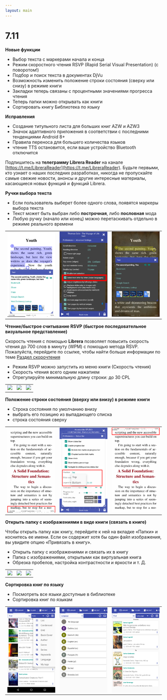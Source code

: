 ```yaml
---
layout: main
---
```


# 7.11

**Новые функции**

* Выбор текста с маркерами начала и конца
* Режим скоростного чтения RSVP (Rapid Serial Visual Presentation) (с поворотом!)
* Подбор и поиск текста в документах DjVu
* Возможность изменить положение строки состояния (сверху или снизу) в режиме книги
* Закладки теперь связаны с процентными значениями прогресса чтения
* Теперь папки можно открывать как книги
* Сортировать книгу Библиотека по языку

**Исправления**

* Создание титульного листа для больших книг AZW и AZW3
* Значок адаптивного приложения в соответствии с последними тенденциями Android 8+
* Правила переноса для большего количества языков
* чтение TTS остановится, если ваше устройство Bluetooth отключится

Подпишитесь на **телеграмму Librera Reader** на канале [https://t.me/LibreraReader](https://t.me/LibreraReader). Будьте первыми, кто узнает о наших последних разработках, никогда не пропускайте самые свежие новости, анонсы и другие интересные материалы, касающиеся новых функций и функций Librera.

**Ручки выбора текста**

* Если пользователь выберет более одного слова, появятся маркеры выбора текста
* Текст может быть выбран либо **построчная**, либо **пословная** мода
* Любую ручку (начало или конец) можно перетаскивать отдельно в режиме реального времени

||||
|-|-|-|
|![](4.png)|![](5.png)|![](6.png)|

**Чтение/быстрое считывание RSVP (быстрое последовательное визуальное представление)**

Скорость чтения с помощью **Librera** позволяет повысить скорость чтения до 700 слов в минуту (WPM) с помощью метода RSVP.
Пожалуйста, перейдите по ссылке, чтобы найти больше информации по теме [Раздел скорочтения](/manual/Rapid-Serial-Visual-Presentation/ru)

* Режим RSVP можно запустить из меню книги (Скорость чтения)
* Скорость чтения всего одним нажатием
* Отрегулируйте минимальную длину строки: до 30 CPL

||||
|-|-|-|
|![](/manual/Rapid-Serial-Visual-Presentation/1.png)|![](/manual/Rapid-Serial-Visual-Presentation/2.png)|![](/manual/Rapid-Serial-Visual-Presentation/3.png)|

**Положение строки состояния (вверху или внизу) в режиме книги**

* Строка состояния по умолчанию внизу
* выбрать его позицию из выпадающего списка
* строка состояния сверху

||||
|-|-|-|
|![](1.png)|![](2.png)|![](3.png)|

**Открыть папку с изображениями в виде книги (связать в книге)**

Чтобы открыть папку как книгу, перейдите к ней на вкладке «Папки» и коснитесь ее имени. Если он содержит хотя бы один файл изображения, вы увидите опцию «Привязать в книгу».

* Открыть папку с изображениями и связать их в книгу
* Папка с изображениями, открытыми как виртуальная книга
* Обрезка пробелов, настройка контрастности и яркости и т. Д.

||||
|-|-|-|
|![](/manual/Open-Folder-With-Images-As-A-Book/1.png)|![](/manual/Open-Folder-With-Images-As-A-Book/2.png)|![](/manual/Open-Folder-With-Images-As-A-Book/3.png)|

**Сортировка книг по языку**

* Посмотреть все языки доступные в библиотеке
* Сортировка книг по языкам

||||
|-|-|-|
|![](7.png)|![](8.png)|![](9.png)|


